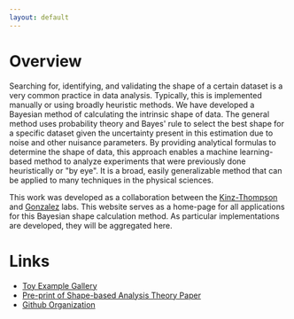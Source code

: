 ```yaml
---
layout: default
---
```


# Overview
Searching for, identifying, and validating the shape of a certain dataset is a very common practice in data analysis. Typically, this is implemented manually or using broadly heuristic methods. We have developed a Bayesian method of calculating the intrinsic shape of data. The general method uses probability theory and Bayes' rule to select the best shape for a specific dataset given the uncertainty present in this estimation due to noise and other nuisance parameters. By providing analytical formulas to determine the shape of data, this approach enables a machine learning-based method to analyze experiments that were previously done heuristically or "by eye". It is a broad, easily generalizable method that can be applied to many techniques in the physical sciences. 

This work was developed as a collaboration between the [Kinz-Thompson](https://ckinzthompson.github.io/) and [Gonzalez](http://www.columbia.edu/cu/chemistry/groups/gonzalez/) labs. This website serves as a home-page for all applications for this Bayesian shape calculation method. As particular implementations are developed, they will be aggregated here.

# Links
* [Toy Example Gallery](https://bayes-shape-calc.github.io/examples/)
* [Pre-print of Shape-based Analysis Theory Paper](https://arxiv.org/abs/2109.12462)
* [Github Organization](https://github.com/bayes-shape-calc)
